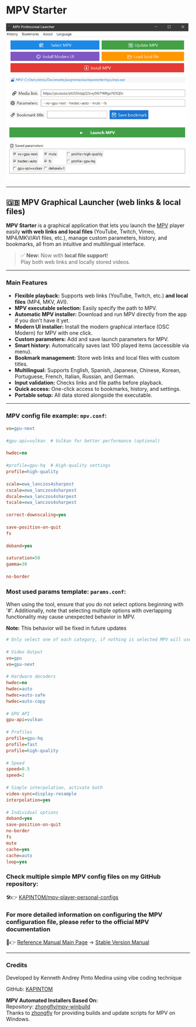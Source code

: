 # MPV Starter

<img src="https://github.com/KAPINTOM/MPV-Starter/blob/main/Images/mpv%20starter.png" alt="GUI" width="500">

---
## 🇬🇧 MPV Graphical Launcher (web links & local files)

**MPV Starter** is a graphical application that lets you launch the [MPV](https://mpv.io/) player easily **with web links and local files** (YouTube, Twitch, Vimeo, MP4/MKV/AVI files, etc.), manage custom parameters, history, and bookmarks, all from an intuitive and multilingual interface.

> ✅ **New:** Now with **local file support**!  
> Play both web links and locally stored videos.

---

### Main Features
- **Flexible playback:** Supports web links (YouTube, Twitch, etc.) **and local files** (MP4, MKV, AVI).
- **MPV executable selection:** Easily specify the path to MPV.
- **Automatic MPV installer:** Download and run MPV directly from the app if you don't have it yet.
- **Modern UI installer:** Install the modern graphical interface (OSC Modern) for MPV with one click.
- **Custom parameters:** Add and save launch parameters for MPV.
- **Smart history:** Automatically saves last 100 played items (accessible via menu).
- **Bookmark management:** Store web links and local files with custom titles.
- **Multilingual:** Supports English, Spanish, Japanese, Chinese, Korean, Portuguese, French, Italian, Russian, and German.
- **Input validation:** Checks links and file paths before playback.
- **Quick access:** One-click access to bookmarks, history, and settings.
- **Portable setup:** All data stored alongside the executable.
---

### **MPV config file example: `mpv.conf`:**

```ini
vo=gpu-next

#gpu-api=vulkan  # Vulkan for better performance (optional)

hwdec=no

#profile=gpu-hq  # High-quality settings
profile=high-quality

scale=ewa_lanczos4sharpest
cscale=ewa_lanczos4sharpest
dscale=ewa_lanczos4sharpest
tscale=ewa_lanczos4sharpest

correct-downscaling=yes

save-position-on-quit
fs

deband=yes

saturation=50
gamma=30

no-border
```

### **Most used params template: `params.conf`:**
 When using the tool, ensure that you do not select options beginning with '#'. Additionally, note that selecting multiple options with overlapping functionality may cause unexpected behavior in MPV.
 
 **Note:** This behavior will be fixed in future updates

```ini
# Only select one of each category, if nothing is selected MPV will use the default one

# Video Output
vo=gpu
vo=gpu-next

# Hardware decoders
hwdec=no
hwdec=auto
hwdec=auto-safe
hwdec=auto-copy

# GPU API
gpu-api=vulkan

# Profiles
profile=gpu-hq
profile=fast
profile=high-quality

# Speed
speed=0.5
speed=2

# Simple interpolation, activate both
video-sync=display-resample
interpolation=yes

# Individual options
deband=yes
save-position-on-quit
no-border
fs
mute
cache=yes
cache=auto
loop=yes
```

### **Check multiple simple MPV config files on my GitHub repository**: 

 🛠️👉 [KAPINTOM/mpv-player-personal-configs](https://github.com/KAPINTOM/mpv-player-personal-configs)

### **For more detailed information on configuring the MPV configuration file, please refer to the official MPV documentation**

 📖👉 [Reference Manual Main Page](https://mpv.io/manual) → [Stable Version Manual](https://mpv.io/manual/stable/)

---

### **Credits**

Developed by Kenneth Andrey Pinto Medina using vibe coding technique


GitHub: [KAPINTOM](https://github.com/KAPINTOM)  

**MPV Automated Installers Based On:**  
Repository: [zhongfly/mpv-winbuild](https://github.com/zhongfly/mpv-winbuild/releases)  
Thanks to [zhongfly](https://github.com/zhongfly) for providing builds and update scripts for MPV on Windows.  